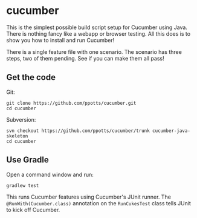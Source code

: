 # cucumber

This is the simplest possible build script setup for Cucumber using Java.
There is nothing fancy like a webapp or browser testing. All this does is to show you how
to install and run Cucumber!

There is a single feature file with one scenario. The scenario has three steps, two of them pending. See if you can make them all pass!

## Get the code

Git:

    git clone https://github.com/ppotts/cucumber.git
    cd cucumber

Subversion:

    svn checkout https://github.com/ppotts/cucumber/trunk cucumber-java-skeleton
    cd cucumber

## Use Gradle

Open a command window and run:

    gradlew test

This runs Cucumber features using Cucumber's JUnit runner. The `@RunWith(Cucumber.class)` annotation on the `RunCukesTest`
class tells JUnit to kick off Cucumber.
